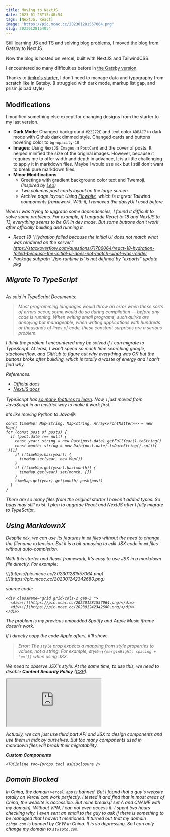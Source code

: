 ```yaml
---
title: Moving to NextJS
date: 2023-01-28T15:40:54
tags: [NextJS, React]
image: 'https://pic.mcac.cc/202301281557064.png'
slug: 20230128154054
---
```


Still learning JS and TS and solving blog problems, I moved the blog from Gatsby to NextJS.

Now the blog is hosted on vercel, built with NextJS and TailwindCSS.

I encountered so many difficulties before in [the Gatsby version](https://github.com/acsoto/soto-blog-gatsby).

Thanks to [timlrx's starter](https://github.com/timlrx/tailwind-nextjs-starter-blog), I don't need to manage data and typography from scratch like in Gatsby. (I struggled with dark mode, markup list gap, and prism.js bad style)

## Modifications

I modified something else except for changing designs from the starter to my last version.

- **Dark Mode**: Changed background `#22272E` and text color `ADBAC7` in dark mode with Github dark dimmed style. Changed cards and buttons hovering color to `bg-opacity-10`
- **Images**: Using `NextJS Images` in `PostCard` and the cover of posts. It helped minified the size of the original images. However, because it requires me to offer width and depth in advance, It is a little challenging to apply it in markdown files. Maybe I would use `mdx` but I still don't want to break pure markdown files.
- **Minor Modifications**
  - Greetings with gradient background color text and Twemoji. <i className="twa twa-partying-face inline-block" /> (Inspired by [Leo](https://www.leohuynh.dev))
  - Two columns post cards layout on the large screen.
  - Archive page layout: Using [Flowbite](https://flowbite.com), which is a great Tailwind components framework. With it, I removed the daisyUI I used before.

When I was trying to upgrade some dependencies, I found it difficult to solve some problems. For example, if I upgrade React to 18 and NextJS to 13, everything seems to be OK in dev mode. But some buttons don't work after officially building and running it.

- React 18 "Hydration failed because the initial UI does not match what was rendered on the server."
  https://stackoverflow.com/questions/71706064/react-18-hydration-failed-because-the-initial-ui-does-not-match-what-was-render
- Package subpath './jsx-runtime.js' is not defined by "exports"
  update pkg

## Migrate To TypeScript

<Image src="https://pic.mcac.cc/202301281627025.png" alt="" width={200} height={50}/>

As said in TypeScript Documents:

> Most programming languages would throw an error when these sorts of errors occur, some would do so during compilation — before any code is running. When writing small programs, such quirks are annoying but manageable; when writing applications with hundreds or thousands of lines of code, these constant surprises are a serious problem.

I think the problem I encountered may be solved if I can migrate to TypeScript. At least, I won't spend so much time searching google, stackoverflow, and GitHub to figure out why everything was OK but the buttons broke after building, which is totally a waste of energy and I can't find why.

References:

- [Official docs](https://www.typescriptlang.org/docs/)
- [NextJS docs](https://nextjs.org/docs/basic-features/typescript)

TypeScript has [so many features to learn](https://basarat.gitbook.io/typescript/). Now, I just moved from JavaScript in an unstrict way to make it work first.

it's like moving Python to Java😂:

```tsx {1}
const timeMap: Map<string, Map<string, Array<FrontMatter>>> = new Map()
for (const post of posts) {
  if (post.date !== null) {
    const year: string = new Date(post.date).getFullYear().toString()
    const month: string = new Date(post.date).toDateString().split(' ')[1]
    if (!timeMap.has(year)) {
      timeMap.set(year, new Map())
    }
    if (!timeMap.get(year).has(month)) {
      timeMap.get(year).set(month, [])
    }
    timeMap.get(year).get(month).push(post)
  }
}
```

There are so many files from the original starter I haven't added types. So bugs may still exist. I plan to upgrade React and NextJS after I fully migrate to TypeScript.

## Using MarkdownX

Despite `mdx`, we can use its features in `md` files without the need to change the filename extension. But it is a bit annoying to edit JSX code in `md` files without auto-completion.

With this starter and React framework, It's easy to use JSX in a markdown file directly. For example:

<div className="grid grid-cols-2 gap-3 ">
<div>![](https://pic.mcac.cc/202301281557064.png)</div>
<div>![](https://pic.mcac.cc/202301242342680.png)</div>
</div>

source code:

```tsx
<div className="grid grid-cols-2 gap-3 ">
  <div>![](https://pic.mcac.cc/202301281557064.png)</div>
  <div>![](https://pic.mcac.cc/202301242342680.png)</div>
</div>
```

The problem is my previous embedded Spotify and Apple Music iframe doesn't work.

If I directly copy the code Apple offers, it'll show:

> Error: The `style` prop expects a mapping from style properties to values, not a string. For example, style=`{{marginRight: spacing + 'em'}}` when using JSX.

We need to observe JSX's style. At the same time, to use this, we need to disable **Content Security Policy** ([CSP](https://developer.mozilla.org/en-US/docs/Glossary/CSP)).

<iframe className="rounded-xl" src="https://embed.music.apple.com/us/album/celestial/1641565065?i=1641565456"></iframe>

Actually, we can just use third part API and JSX to design components and use them in mdx by ourselves. But too many components used in markdown files will break their migratability.

**Custom Components**

```tsx
<TOCInline toc={props.toc} asDisclosure />
```

<TOCInline toc={props.toc} asDisclosure />

## Domain Blocked

In China, the domain `vercel.app` is banned. But I found that a guy's website totally on Vercel can work perfectly. I tested it and find that in most areas of China, the website is accessible. But mine breaks(I set A and CNAME with my domain). Without VPN, I can not even access it. I spent two hours checking why. I even sent an email to the guy to ask if there is something to be managed that I haven't mentioned. It turned out that my domain `zzhgo.com` is banned by GFW in China. It is so depressing. So I can only change my domain to `atksoto.com`.
